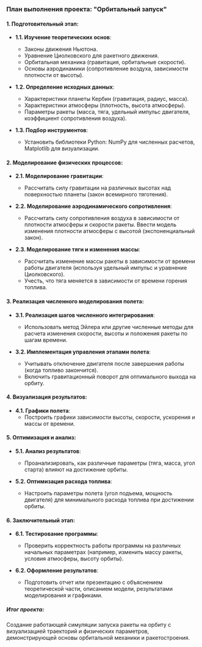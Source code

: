 ### План выполнения проекта: "Орбитальный запуск"

#### 1. **Подготовительный этап**:
   - **1.1. Изучение теоретических основ**:
     - Законы движения Ньютона.
     - Уравнение Циолковского для ракетного движения.
     - Орбитальная механика (гравитация, орбитальные скорости).
     - Основы аэродинамики (сопротивление воздуха, зависимости плотности от высоты).

   - **1.2. Определение исходных данных**:
     - Характеристики планеты Кербин (гравитация, радиус, масса).
     - Характеристики атмосферы (плотность, высота атмосферы).
     - Параметры ракеты (масса, тяга, удельный импульс двигателя, коэффициент сопротивления воздуха).
   
   - **1.3. Подбор инструментов**:
     - Установить библиотеки Python: NumPy для численных расчетов, Matplotlib для визуализации.

#### 2. **Моделирование физических процессов**:
   - **2.1. Моделирование гравитации**:
     - Рассчитать силу гравитации на различных высотах над поверхностью планеты (закон всемирного тяготения).
   
   - **2.2. Моделирование аэродинамического сопротивления**:
     - Рассчитать силу сопротивления воздуха в зависимости от плотности атмосферы и скорости ракеты. Ввести модель изменения плотности атмосферы с высотой (экспоненциальный закон).

   - **2.3. Моделирование тяги и изменения массы**:
     - Рассчитать изменение массы ракеты в зависимости от времени работы двигателя (используя удельный импульс и уравнение Циолковского).
     - Учесть, что тяга меняется в зависимости от времени горения топлива.

#### 3. **Реализация численного моделирования полета**:
   - **3.1. Реализация шагов численного интегрирования**:
     - Использовать метод Эйлера или другие численные методы для расчета изменения скорости, высоты и положения ракеты по шагам времени.
   
   - **3.2. Имплементация управления этапами полета**:
     - Учитывать отключение двигателя после завершения работы (когда топливо закончится).
     - Включить гравитационный поворот для оптимального выхода на орбиту.

#### 4. **Визуализация результатов**:
   - **4.1. Графики полета**:
     - Построить графики зависимости высоты, скорости, ускорения и массы от времени.

#### 5. **Оптимизация и анализ**:
   - **5.1. Анализ результатов**:
     - Проанализировать, как различные параметры (тяга, масса, угол старта) влияют на достижение орбиты.
   
   - **5.2. Оптимизация расхода топлива**:
     - Настроить параметры полета (угол подъема, мощность двигателя) для минимального расхода топлива при достижении орбиты.

#### 6. **Заключительный этап**:
   - **6.1. Тестирование программы**:
     - Проверить корректность работы программы на различных начальных параметрах (например, изменить массу ракеты, условия атмосферы, высоту орбиты).
   
   - **6.2. Оформление результатов**:
     - Подготовить отчет или презентацию с объяснением теоретической части, описанием модели, результатами моделирования и графиками.

##### Итог проекта:
Создание работающей симуляции запуска ракеты на орбиту с визуализацией траекторий и физических параметров, демонстрирующей основы орбитальной механики и ракетостроения.
